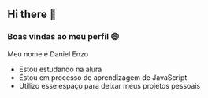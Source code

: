 ## Hi there 👋

### Boas vindas ao meu perfil 😄

Meu nome é Daniel Enzo

- Estou estudando na alura
- Estou em processo de aprendizagem de JavaScript
- Utilizo esse espaço para deixar meus projetos pessoais

